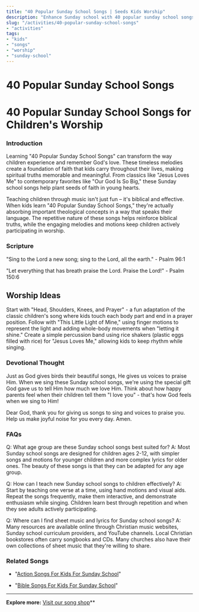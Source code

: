 ```yaml
---
title: "40 Popular Sunday School Songs | Seeds Kids Worship"
description: "Enhance Sunday school with 40 popular sunday school songs that teach faith through music. Educational worship resources for children."
slug: "/activities/40-popular-sunday-school-songs"
- "activities"
tags:
- "kids"
- "songs"
- "worship"
- "sunday-school"
---
```


# 40 Popular Sunday School Songs
# 40 Popular Sunday School Songs for Children's Worship

### Introduction
Learning "40 Popular Sunday School Songs" can transform the way children experience and remember God's love. These timeless melodies create a foundation of faith that kids carry throughout their lives, making spiritual truths memorable and meaningful. From classics like "Jesus Loves Me" to contemporary favorites like "Our God Is So Big," these Sunday school songs help plant seeds of faith in young hearts.

Teaching children through music isn't just fun – it's biblical and effective. When kids learn "40 Popular Sunday School Songs," they're actually absorbing important theological concepts in a way that speaks their language. The repetitive nature of these songs helps reinforce biblical truths, while the engaging melodies and motions keep children actively participating in worship.

### Scripture
"Sing to the Lord a new song; sing to the Lord, all the earth." - Psalm 96:1

"Let everything that has breath praise the Lord. Praise the Lord!" - Psalm 150:6

## Worship Ideas
Start with "Head, Shoulders, Knees, and Prayer" - a fun adaptation of the classic children's song where kids touch each body part and end in a prayer position. Follow with "This Little Light of Mine," using finger motions to represent the light and adding whole-body movements when "letting it shine." Create a simple percussion band using rice shakers (plastic eggs filled with rice) for "Jesus Loves Me," allowing kids to keep rhythm while singing.

### Devotional Thought
Just as God gives birds their beautiful songs, He gives us voices to praise Him. When we sing these Sunday school songs, we're using the special gift God gave us to tell Him how much we love Him. Think about how happy parents feel when their children tell them "I love you" - that's how God feels when we sing to Him!

Dear God, thank you for giving us songs to sing and voices to praise you. Help us make joyful noise for you every day. Amen.

### FAQs

Q: What age group are these Sunday school songs best suited for?
A: Most Sunday school songs are designed for children ages 2-12, with simpler songs and motions for younger children and more complex lyrics for older ones. The beauty of these songs is that they can be adapted for any age group.

Q: How can I teach new Sunday school songs to children effectively?
A: Start by teaching one verse at a time, using hand motions and visual aids. Repeat the songs frequently, make them interactive, and demonstrate enthusiasm while singing. Children learn best through repetition and when they see adults actively participating.

Q: Where can I find sheet music and lyrics for Sunday school songs?
A: Many resources are available online through Christian music websites, Sunday school curriculum providers, and YouTube channels. Local Christian bookstores often carry songbooks and CDs. Many churches also have their own collections of sheet music that they're willing to share.

### Related Songs

- "[Action Songs For Kids For Sunday School](/activities/action-songs-for-kids-for-sunday-school/)"

- "[Bible Songs For Kids For Sunday School](/activities/bible-songs-for-kids-for-sunday-school/)"

---

**Explore more:** [Visit our song shop](https://seedskidsworship.com/shop)**

<!-- Schema Markup -->
<script type="application/ld+json">
{
  "@context": "https://schema.org",
  "@type": "MusicRecording",
  "name": "40 Popular Sunday School Songs",
  "byArtist": {
    "@type": "MusicGroup",
    "name": "Seeds Kids Worship"
  },
  "isFamilyFriendly": true,
  "url": "https://seedskidsworship.com/activities/40-popular-sunday-school-songs/"
}
</script>